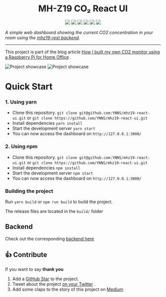 <h1 align="center">MH-Z19 CO₂ React UI</h1>

<p align="center"> 
  <img src="https://img.shields.io/badge/made%20by-YNNS-blueviolet.svg?style=for-the-badge" >

  <img src="https://img.shields.io/badge/react-18.2.0-green.svg?style=for-the-badge">

  <img src="https://img.shields.io/github/stars/YNNS/mhz19-react-ui.svg?style=for-the-badge">

  <img src="https://img.shields.io/github/languages/top/YNNS/mhz19-react-ui.svg?style=for-the-badge">

  <img src="https://img.shields.io/github/issues/YNNS/mhz19-react-ui.svg?style=for-the-badge">

  <img src="https://img.shields.io/badge/PRs-welcome-brightgreen.svg?style=for-the-badge">
</p>

_A simple web dashboard showing the current CO2 concentration in your room using
the [mhz19-rest backend](https://github.com/YNNS/mhz19-rest)._

---

This project is part of the blog
article [How I built my own CO2 monitor using a Raspberry Pi for Home Office](https://medium.com/@YNNSme/how-i-built-my-own-co2-monitor-using-a-raspberry-pi-for-home-office-c8b168fcadfa)
.

![Project showcase](/assets/image_2.png)
![Project showcase](/assets/image.png)

# Quick Start

### 1. Using yarn

* Clone this repository. `git clone git@github.com:YNNS/mhz19-react-ui.git`
  or `git clone https://github.com/YNNS/mhz19-react-ui.git`
* Install dependencies `yarn install`
* Start the development server `yarn start`
* You can now access the dashboard on `http://127.0.0.1:3000/`

### 2. Using npm

* Clone this repository. `git clone git@github.com:YNNS/mhz19-react-ui.git`
  or `git clone https://github.com/YNNS/mhz19-react-ui.git`
* Install dependencies `npm install`
* Start the development server `npm start`
* You can now access the dashboard on `http://127.0.0.1:3000/`

### Building the project

Run `yarn build` or `npm run build` to build the project.

The release files are located in the `build/` folder

## Backend

Check out the corresponding [backend here](https://github.com/YNNS/mhz19-rest)

## 👍 Contribute

If you want to say **thank you**

1. Add a [GitHub Star](https://github.com/YNNS/mhz19-react-ui/stargazers) to the project.
2. Tweet about the
   project [on your Twitter](https://twitter.com/intent/tweet?text=%E2%9D%A4%EF%B8%8F%E2%80%8D%F0%9F%94%A5%20Check%20out%20how%20to%20build%20your%20own%20CO%E2%82%82%20monitor%3A%20https%3A%2F%2Fgithub.com%2FYNNS%2Fmhz19-rest)
   .
3. Add some claps to the story of this project
   on [Medium](https://medium.com/@YNNSme/how-i-built-my-own-co2-monitor-using-a-raspberry-pi-for-home-office-c8b168fcadfa)

